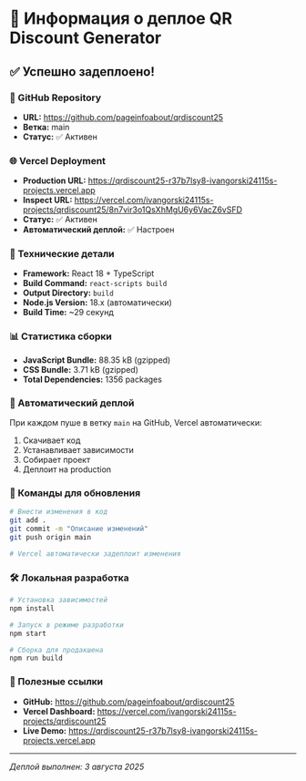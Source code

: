# 🚀 Информация о деплое QR Discount Generator

## ✅ Успешно задеплоено!

### 📍 GitHub Repository
- **URL:** https://github.com/pageinfoabout/qrdiscount25
- **Ветка:** main
- **Статус:** ✅ Активен

### 🌐 Vercel Deployment
- **Production URL:** https://qrdiscount25-r37b7lsy8-ivangorski24115s-projects.vercel.app
- **Inspect URL:** https://vercel.com/ivangorski24115s-projects/qrdiscount25/8n7vir3o1QsXhMgU6y6VacZ6vSFD
- **Статус:** ✅ Активен
- **Автоматический деплой:** ✅ Настроен

### 🔧 Технические детали
- **Framework:** React 18 + TypeScript
- **Build Command:** `react-scripts build`
- **Output Directory:** `build`
- **Node.js Version:** 18.x (автоматически)
- **Build Time:** ~29 секунд

### 📊 Статистика сборки
- **JavaScript Bundle:** 88.35 kB (gzipped)
- **CSS Bundle:** 3.71 kB (gzipped)
- **Total Dependencies:** 1356 packages

### 🔄 Автоматический деплой
При каждом пуше в ветку `main` на GitHub, Vercel автоматически:
1. Скачивает код
2. Устанавливает зависимости
3. Собирает проект
4. Деплоит на production

### 📝 Команды для обновления
```bash
# Внести изменения в код
git add .
git commit -m "Описание изменений"
git push origin main

# Vercel автоматически задеплоит изменения
```

### 🛠 Локальная разработка
```bash
# Установка зависимостей
npm install

# Запуск в режиме разработки
npm start

# Сборка для продакшена
npm run build
```

### 🔗 Полезные ссылки
- **GitHub:** https://github.com/pageinfoabout/qrdiscount25
- **Vercel Dashboard:** https://vercel.com/ivangorski24115s-projects/qrdiscount25
- **Live Demo:** https://qrdiscount25-r37b7lsy8-ivangorski24115s-projects.vercel.app

---
*Деплой выполнен: 3 августа 2025* 